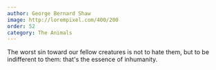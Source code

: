 ```yaml
---
author: George Bernard Shaw
image: http://lorempixel.com/400/200
order: 52
category: The Animals
---
```


The worst sin toward our fellow creatures is not to hate them, but to be indifferent to them: that's the essence of inhumanity.
